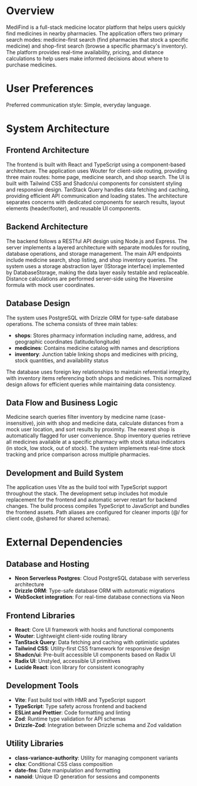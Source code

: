 # Overview

MediFind is a full-stack medicine locator platform that helps users quickly find medicines in nearby pharmacies. The application offers two primary search modes: medicine-first search (find pharmacies that stock a specific medicine) and shop-first search (browse a specific pharmacy's inventory). The platform provides real-time availability, pricing, and distance calculations to help users make informed decisions about where to purchase medicines.

# User Preferences

Preferred communication style: Simple, everyday language.

# System Architecture

## Frontend Architecture
The frontend is built with React and TypeScript using a component-based architecture. The application uses Wouter for client-side routing, providing three main routes: home page, medicine search, and shop search. The UI is built with Tailwind CSS and Shadcn/ui components for consistent styling and responsive design. TanStack Query handles data fetching and caching, providing efficient API communication and loading states. The architecture separates concerns with dedicated components for search results, layout elements (header/footer), and reusable UI components.

## Backend Architecture
The backend follows a RESTful API design using Node.js and Express. The server implements a layered architecture with separate modules for routing, database operations, and storage management. The main API endpoints include medicine search, shop listing, and shop inventory queries. The system uses a storage abstraction layer (IStorage interface) implemented by DatabaseStorage, making the data layer easily testable and replaceable. Distance calculations are performed server-side using the Haversine formula with mock user coordinates.

## Database Design
The system uses PostgreSQL with Drizzle ORM for type-safe database operations. The schema consists of three main tables:
- **shops**: Stores pharmacy information including name, address, and geographic coordinates (latitude/longitude)
- **medicines**: Contains medicine catalog with names and descriptions
- **inventory**: Junction table linking shops and medicines with pricing, stock quantities, and availability status

The database uses foreign key relationships to maintain referential integrity, with inventory items referencing both shops and medicines. This normalized design allows for efficient queries while maintaining data consistency.

## Data Flow and Business Logic
Medicine search queries filter inventory by medicine name (case-insensitive), join with shop and medicine data, calculate distances from a mock user location, and sort results by proximity. The nearest shop is automatically flagged for user convenience. Shop inventory queries retrieve all medicines available at a specific pharmacy with stock status indicators (in stock, low stock, out of stock). The system implements real-time stock tracking and price comparison across multiple pharmacies.

## Development and Build System
The application uses Vite as the build tool with TypeScript support throughout the stack. The development setup includes hot module replacement for the frontend and automatic server restart for backend changes. The build process compiles TypeScript to JavaScript and bundles the frontend assets. Path aliases are configured for cleaner imports (@/ for client code, @shared for shared schemas).

# External Dependencies

## Database and Hosting
- **Neon Serverless Postgres**: Cloud PostgreSQL database with serverless architecture
- **Drizzle ORM**: Type-safe database ORM with automatic migrations
- **WebSocket integration**: For real-time database connections via Neon

## Frontend Libraries
- **React**: Core UI framework with hooks and functional components
- **Wouter**: Lightweight client-side routing library
- **TanStack Query**: Data fetching and caching with optimistic updates
- **Tailwind CSS**: Utility-first CSS framework for responsive design
- **Shadcn/ui**: Pre-built accessible UI components based on Radix UI
- **Radix UI**: Unstyled, accessible UI primitives
- **Lucide React**: Icon library for consistent iconography

## Development Tools
- **Vite**: Fast build tool with HMR and TypeScript support
- **TypeScript**: Type safety across frontend and backend
- **ESLint and Prettier**: Code formatting and linting
- **Zod**: Runtime type validation for API schemas
- **Drizzle-Zod**: Integration between Drizzle schema and Zod validation

## Utility Libraries
- **class-variance-authority**: Utility for managing component variants
- **clsx**: Conditional CSS class composition
- **date-fns**: Date manipulation and formatting
- **nanoid**: Unique ID generation for sessions and components